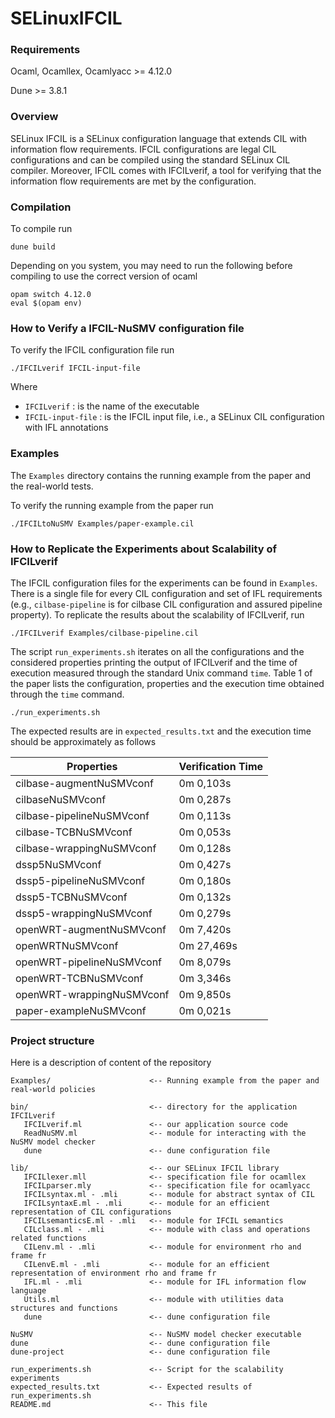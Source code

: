 # SELinuxIFCIL

### Requirements

Ocaml, Ocamllex, Ocamlyacc >= 4.12.0

Dune >= 3.8.1

### Overview

SELinux IFCIL is a SELinux configuration language that extends CIL with information flow requirements.
IFCIL configurations are legal CIL configurations and can be compiled using the standard SELinux CIL compiler.
Moreover, IFCIL comes with IFCILverif, a tool for verifying that the information flow requirements are met by the configuration.

### Compilation

To compile run
```
dune build
```
Depending on you system, you may need to run the following before compiling to use the correct version of ocaml

```
opam switch 4.12.0
eval $(opam env)
```

### How to Verify a IFCIL-NuSMV configuration file

To verify the IFCIL configuration file run
```
./IFCILverif IFCIL-input-file  
```
Where
 - `IFCILverif` : is the name of the executable
 - `IFCIL-input-file` : is the IFCIL input file, i.e., a SELinux CIL configuration with IFL annotations

### Examples

The `Examples` directory contains the running example from the paper and the real-world tests.

To verify the running example from the paper run
```
./IFCILtoNuSMV Examples/paper-example.cil
```

### How to Replicate the Experiments about Scalability of IFCILverif

The IFCIL configuration files for the experiments can be found in `Examples`.
There is a single file for every CIL configuration and set of IFL requirements (e.g., `cilbase-pipeline` is for cilbase CIL configuration and assured pipeline property). 
To replicate the results about the scalability of IFCILverif, run
```
./IFCILverif Examples/cilbase-pipeline.cil
```

The script `run_experiments.sh` iterates on all the configurations and the considered properties printing the output of IFCILverif and the time of execution measured through the standard Unix command `time`.
Table 1 of the paper lists the configuration, properties and the execution time obtained through the `time` command.
```
./run_experiments.sh
```

The expected results are in `expected_results.txt` and the execution time should be approximately as follows

| Properties                | Verification Time         |
| ------------------------- | ------------------------- |
| cilbase-augmentNuSMVconf  | 0m 0,103s                 |
| cilbaseNuSMVconf          | 0m 0,287s                 |
| cilbase-pipelineNuSMVconf | 0m 0,113s                 |
| cilbase-TCBNuSMVconf      | 0m 0,053s                 |
| cilbase-wrappingNuSMVconf | 0m 0,128s                 |
| dssp5NuSMVconf            | 0m 0,427s                 |
| dssp5-pipelineNuSMVconf   | 0m 0,180s                 |
| dssp5-TCBNuSMVconf        | 0m 0,132s                 |
| dssp5-wrappingNuSMVconf   | 0m 0,279s                 |
| openWRT-augmentNuSMVconf  | 0m 7,420s                 |
| openWRTNuSMVconf          | 0m 27,469s                |
| openWRT-pipelineNuSMVconf | 0m 8,079s                 |
| openWRT-TCBNuSMVconf      | 0m 3,346s                 |
| openWRT-wrappingNuSMVconf | 0m 9,850s                 |
| paper-exampleNuSMVconf    | 0m 0,021s                 |


### Project structure

Here is a description of content of the repository

```
Examples/                      <-- Running example from the paper and real-world policies

bin/                           <-- directory for the application IFCILverif
   IFCILverif.ml               <-- our application source code
   ReadNuSMV.ml                <-- module for interacting with the NuSMV model checker
   dune                        <-- dune configuration file

lib/                           <-- our SELinux IFCIL library
   IFCILlexer.mll              <-- specification file for ocamllex
   IFCILparser.mly             <-- specification file for ocamlyacc
   IFCILsyntax.ml - .mli       <-- module for abstract syntax of CIL
   IFCILsyntaxE.ml - .mli      <-- module for an efficient representation of CIL configurations
   IFCILsemanticsE.ml - .mli   <-- module for IFCIL semantics 
   CILclass.ml - .mli          <-- module with class and operations related functions
   CILenv.ml - .mli            <-- module for environment rho and frame fr
   CILenvE.ml - .mli           <-- module for an efficient representation of environment rho and frame fr
   IFL.ml - .mli               <-- module for IFL information flow language
   Utils.ml                    <-- module with utilities data structures and functions 
   dune                        <-- dune configuration file

NuSMV                          <-- NuSMV model checker executable 
dune                           <-- dune configuration file
dune-project                   <-- dune configuration file

run_experiments.sh             <-- Script for the scalability experiments
expected_results.txt           <-- Expected results of run_experiments.sh
README.md                      <-- This file

```
